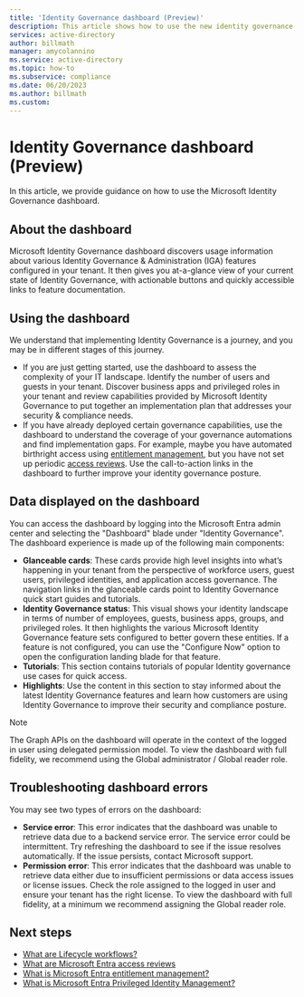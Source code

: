 ```yaml
---
title: 'Identity Governance dashboard (Preview)'
description: This article shows how to use the new identity governance dashboard
services: active-directory
author: billmath
manager: amycolannino
ms.service: active-directory
ms.topic: how-to
ms.subservice: compliance
ms.date: 06/20/2023
ms.author: billmath
ms.custom:
---
```

# Identity Governance dashboard (Preview)

In this article, we provide guidance on how to use the Microsoft Identity Governance dashboard. 

## About the dashboard
Microsoft Identity Governance dashboard discovers usage information about various Identity Governance & Administration (IGA) features configured in your tenant. It then gives you at-a-glance view of your current state of Identity Governance, with actionable buttons and quickly accessible links to feature documentation. 

## Using the dashboard

We understand that implementing Identity Governance is a journey, and you may be in different stages of this journey. 
* If you are just getting started, use the dashboard to assess the complexity of your IT landscape. Identify the number of users and guests in your tenant. Discover business apps and privileged roles in your tenant and review capabilities provided by Microsoft Identity Governance to put together an implementation plan that addresses your security & compliance needs.
* If you have already deployed certain governance capabilities, use the dashboard to understand the coverage of your governance automations and find implementation gaps. For example, maybe you have automated birthright access using [entitlement management](https://go.microsoft.com/fwlink/?linkid=2210375), but you have not set up periodic [access reviews](https://go.microsoft.com/fwlink/?linkid=2211313). Use the call-to-action links in the dashboard to further improve your identity governance posture.  

## Data displayed on the dashboard 
You can access the dashboard by logging into the Microsoft Entra admin center and selecting the "Dashboard" blade under "Identity Governance". 
The dashboard experience is made up of the following main components:
* **Glanceable cards**: These cards provide high level insights into what’s happening in your tenant from the perspective of workforce users, guest users, privileged identities, and application access governance. The navigation links in the glanceable cards point to Identity Governance quick start guides and tutorials.
* **Identity Governance status**: This visual shows your identity landscape in terms of number of employees, guests, business apps, groups, and privileged roles. It then highlights the various Microsoft Identity Governance feature sets configured to better govern these entities. If a feature is not configured, you can use the "Configure Now" option to open the configuration landing blade for that feature. 
* **Tutorials**: This section contains tutorials of popular Identity governance use cases for quick access.
* **Highlights**: Use the content in this section to stay informed about the latest Identity Governance features and learn how customers are using Identity Governance to improve their security and compliance posture. 

>[!NOTE]
>The Graph APIs on the dashboard will operate in the context of the logged in user using delegated permission model. To view the dashboard with full fidelity, we recommend using the Global administrator / Global reader role. 

## Troubleshooting dashboard errors

You may see two types of errors on the dashboard: 

* **Service error**: This error indicates that the dashboard was unable to retrieve data due to a backend service error. The service error could be intermittent. Try refreshing the dashboard to see if the issue resolves automatically. If the issue persists, contact Microsoft support. 
* **Permission error**: This error indicates that the dashboard was unable to retrieve data either due to insufficient permissions or data access issues or license issues. Check the role assigned to the logged in user and ensure your tenant has the right license. To view the dashboard with full fidelity, at a minimum we recommend assigning the Global reader role. 


## Next steps

- [What are Lifecycle workflows?](what-are-lifecycle-workflows.md)
- [What are Microsoft Entra access reviews](access-reviews-overview.md)
- [What is Microsoft Entra entitlement management?](entitlement-management-overview.md)
- [What is Microsoft Entra Privileged Identity Management?](~/id-governance/privileged-identity-management/pim-configure.md)
